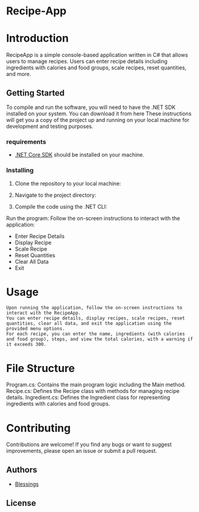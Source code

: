 # Recipe-App
# Introduction
RecipeApp is a simple console-based application written in C# that allows users to manage recipes. Users can enter recipe details including ingredients with calories and food groups, scale recipes, reset quantities, and more.

## Getting Started
To compile and run the software, you will need to have the .NET SDK installed on your system. You can download it from here
These instructions will get you a copy of the project up and running on your local machine for development and testing purposes.

### requirements

- [.NET Core SDK](https://dotnet.microsoft.com/download) should be installed on your machine.

### Installing

1. Clone the repository to your local machine:


2. Navigate to the project directory:


3. Compile the code using the .NET CLI:

 Run the program:
 Follow the on-screen instructions to interact with the application:
   - Enter Recipe Details
   - Display Recipe
   - Scale Recipe
   - Reset Quantities
   - Clear All Data
   - Exit

   # Usage
    Upon running the application, follow the on-screen instructions to interact with the RecipeApp.
    You can enter recipe details, display recipes, scale recipes, reset quantities, clear all data, and exit the application using the provided menu options.
    For each recipe, you can enter the name, ingredients (with calories and food group), steps, and view the total calories, with a warning if it exceeds 300.

  # File Structure
   Program.cs: Contains the main program logic including the Main method.
   Recipe.cs: Defines the Recipe class with methods for managing recipe details.
   Ingredient.cs: Defines the Ingredient class for representing ingredients with calories and food groups.
    
   # Contributing

Contributions are welcome! If you find any bugs or want to suggest improvements, please open an issue or submit a pull request.

## Authors

- [Blessings](https://github.com/blessingstommy/Recipe-management/edit/main/README.md)

## License
